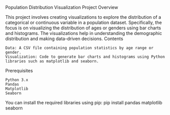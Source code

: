 Population Distribution Visualization
Project Overview

This project involves creating visualizations to explore the distribution of a categorical or continuous variable in a population dataset. Specifically, the focus is on visualizing the distribution of ages or genders using bar charts and histograms. The visualizations help in understanding the demographic distribution and making data-driven decisions.
Contents

    Data: A CSV file containing population statistics by age range or gender.
    Visualization: Code to generate bar charts and histograms using Python libraries such as matplotlib and seaborn.

Prerequisites

    Python 3.x
    Pandas
    Matplotlib
    Seaborn

You can install the required libraries using pip:
      pip install pandas matplotlib seaborn
